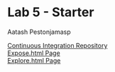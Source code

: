 # Lab 5 - Starter
Aatash Pestonjamasp

[Continuous Integration Repository](https://github.com/AAP127/introduction-to-github) <br>
[Expose.html Page](https://aap127.github.io/Lab5_Starter/expose.html) <br>
[Explore.html Page](https://aap127.github.io/Lab5_Starter/explore.html) <br>
